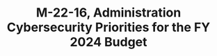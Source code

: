 ---
highlight: "false" 
title: "M-22-16, Administration Cybersecurity Priorities for the FY 2024 Budget"
description: "Outlines the Administration’s cross-agency cyber investment priorities for formulating fiscal year (FY) 2024 Budget submissions to the Office of Management and Budget (OMB). Federal Civilian Executive Branch (FCEB) agencies will make investments in three cyber investment priority areas: Improving the Defense and Resilience of Government Networks; Deepening Cross-Sector Collaboration in Defense of Critical Infrastructure; and Strengthening the Foundations of Our Digitally-Enabled Future . Priorities should be addressed within the FY 2024 Budget guidance levels provided by OMB.
"
url-link: "https://www.whitehouse.gov/wp-content/uploads/2022/07/M-22-16.pdf"
type: "PDF"
gov-only: "false"
is-external: "true"
publication-date: "July 22, 2022"
reading-time: "10"
resource-type: "Guidance"
filter: "p-filter"
audience: "security-compliance"
branded-offerings: "acquisition-policy-it-category"
---